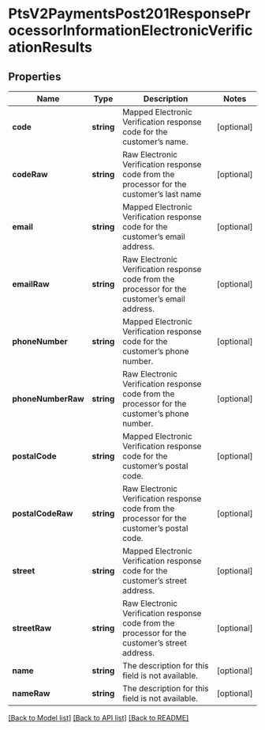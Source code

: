 # PtsV2PaymentsPost201ResponseProcessorInformationElectronicVerificationResults

## Properties
Name | Type | Description | Notes
------------ | ------------- | ------------- | -------------
**code** | **string** | Mapped Electronic Verification response code for the customer’s name. | [optional] 
**codeRaw** | **string** | Raw Electronic Verification response code from the processor for the customer’s last name | [optional] 
**email** | **string** | Mapped Electronic Verification response code for the customer’s email address. | [optional] 
**emailRaw** | **string** | Raw Electronic Verification response code from the processor for the customer’s email address. | [optional] 
**phoneNumber** | **string** | Mapped Electronic Verification response code for the customer’s phone number. | [optional] 
**phoneNumberRaw** | **string** | Raw Electronic Verification response code from the processor for the customer’s phone number. | [optional] 
**postalCode** | **string** | Mapped Electronic Verification response code for the customer’s postal code. | [optional] 
**postalCodeRaw** | **string** | Raw Electronic Verification response code from the processor for the customer’s postal code. | [optional] 
**street** | **string** | Mapped Electronic Verification response code for the customer’s street address. | [optional] 
**streetRaw** | **string** | Raw Electronic Verification response code from the processor for the customer’s street address. | [optional] 
**name** | **string** | The description for this field is not available. | [optional] 
**nameRaw** | **string** | The description for this field is not available. | [optional] 

[[Back to Model list]](../README.md#documentation-for-models) [[Back to API list]](../README.md#documentation-for-api-endpoints) [[Back to README]](../README.md)


